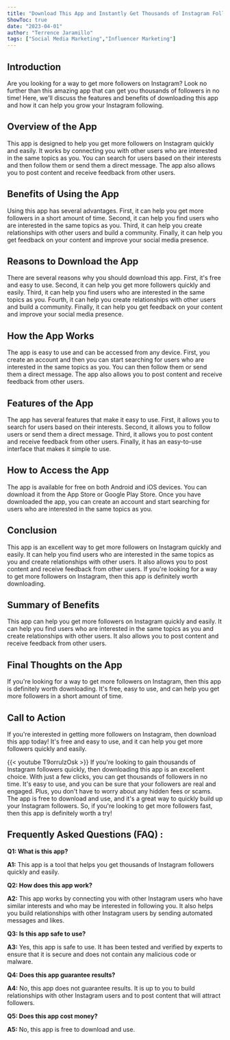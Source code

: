 ```yaml
---
title: "Download This App and Instantly Get Thousands of Instagram Followers!"
ShowToc: true 
date: "2023-04-01"
author: "Terrence Jaramillo" 
tags: ["Social Media Marketing","Influencer Marketing"]
---
```

## Introduction
Are you looking for a way to get more followers on Instagram? Look no further than this amazing app that can get you thousands of followers in no time! Here, we'll discuss the features and benefits of downloading this app and how it can help you grow your Instagram following. 

## Overview of the App
This app is designed to help you get more followers on Instagram quickly and easily. It works by connecting you with other users who are interested in the same topics as you. You can search for users based on their interests and then follow them or send them a direct message. The app also allows you to post content and receive feedback from other users. 

## Benefits of Using the App
Using this app has several advantages. First, it can help you get more followers in a short amount of time. Second, it can help you find users who are interested in the same topics as you. Third, it can help you create relationships with other users and build a community. Finally, it can help you get feedback on your content and improve your social media presence. 

## Reasons to Download the App
There are several reasons why you should download this app. First, it's free and easy to use. Second, it can help you get more followers quickly and easily. Third, it can help you find users who are interested in the same topics as you. Fourth, it can help you create relationships with other users and build a community. Finally, it can help you get feedback on your content and improve your social media presence. 

## How the App Works
The app is easy to use and can be accessed from any device. First, you create an account and then you can start searching for users who are interested in the same topics as you. You can then follow them or send them a direct message. The app also allows you to post content and receive feedback from other users. 

## Features of the App
The app has several features that make it easy to use. First, it allows you to search for users based on their interests. Second, it allows you to follow users or send them a direct message. Third, it allows you to post content and receive feedback from other users. Finally, it has an easy-to-use interface that makes it simple to use. 

## How to Access the App
The app is available for free on both Android and iOS devices. You can download it from the App Store or Google Play Store. Once you have downloaded the app, you can create an account and start searching for users who are interested in the same topics as you. 

## Conclusion
This app is an excellent way to get more followers on Instagram quickly and easily. It can help you find users who are interested in the same topics as you and create relationships with other users. It also allows you to post content and receive feedback from other users. If you're looking for a way to get more followers on Instagram, then this app is definitely worth downloading. 

## Summary of Benefits
This app can help you get more followers on Instagram quickly and easily. It can help you find users who are interested in the same topics as you and create relationships with other users. It also allows you to post content and receive feedback from other users. 

## Final Thoughts on the App
If you're looking for a way to get more followers on Instagram, then this app is definitely worth downloading. It's free, easy to use, and can help you get more followers in a short amount of time. 

## Call to Action
If you're interested in getting more followers on Instagram, then download this app today! It's free and easy to use, and it can help you get more followers quickly and easily.

{{< youtube T9orruIzOsk >}} 
If you're looking to gain thousands of Instagram followers quickly, then downloading this app is an excellent choice. With just a few clicks, you can get thousands of followers in no time. It's easy to use, and you can be sure that your followers are real and engaged. Plus, you don't have to worry about any hidden fees or scams. The app is free to download and use, and it's a great way to quickly build up your Instagram followers. So, if you're looking to get more followers fast, then this app is definitely worth a try!

## Frequently Asked Questions (FAQ) :
**Q1: What is this app?**

**A1:** This app is a tool that helps you get thousands of Instagram followers quickly and easily. 

**Q2: How does this app work?**

**A2:** This app works by connecting you with other Instagram users who have similar interests and who may be interested in following you. It also helps you build relationships with other Instagram users by sending automated messages and likes. 

**Q3: Is this app safe to use?**

**A3:** Yes, this app is safe to use. It has been tested and verified by experts to ensure that it is secure and does not contain any malicious code or malware. 

**Q4: Does this app guarantee results?**

**A4:** No, this app does not guarantee results. It is up to you to build relationships with other Instagram users and to post content that will attract followers. 

**Q5: Does this app cost money?**

**A5:** No, this app is free to download and use.


